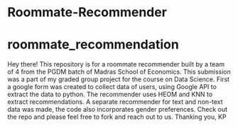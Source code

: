 # Roommate-Recommender
# roommate_recommendation 



Hey there! This repository is for a roommate recommender built by a team of 4 from the PGDM batch of Madras School of Economics. This submission  was a part of my graded  group project for the course on Data Science. First a google form was created to collect data of users, using Google API to extract the data to python. The recommender uses HEOM and KNN to extract recommendations. A separate recommender for text and non-text data was made, the code also incorporates gender preferences. Check out the repo and please feel free to fork and reach out to us.  Thanking you, KP
